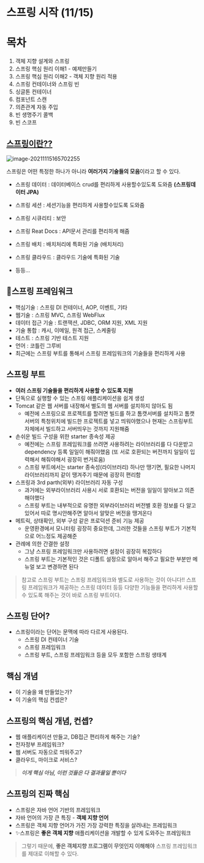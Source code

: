 # 스프링 시작 (11/15)

# 목차

1. 객체 지향 설계와 스프링
2. 스프링 핵심 원리 이해1 - 예제만들기
3. 스프링 핵심 원리 이해2 - 객체 지향 원리 적용
4. 스프링 컨테이너와 스프링 빈
5. 싱글톤 컨테이너
6. 컴포넌트 스캔
7. 의존관계 자동 주입
8. 빈 생명주기 콜백
9. 빈 스코프





### 

## [스프링이란??](https://velog.io/@syleemk/Spring-Core-%EC%8A%A4%ED%94%84%EB%A7%81%EC%9D%B4%EB%9E%80)



![image-20211115165702255](C:\Users\1213h\AppData\Roaming\Typora\typora-user-images\image-20211115165702255.png)

스프링은 어떤 특정한 하나가 아니라 **여러가지 기술들의 모음**이라고 할 수 있다.



- 스프링 데이터 :  데이터베이스 crud를 편리하게 사용할수있도록 도와줌 **(스프링데이터 JPA)**

- 스프링 세션 : 세션기능을 편리하게 사용할수있도록 도와줌

- 스프링 시큐리티 : 보안

- 스프링 Reat Docs :  API문서 관리를 편리하게 해줌

- 스프링 배치 : 배치처리에 특화된 기술 (배치처리)

- 스프링 클라우드 : 클라우드 기술에 특화된 기술

- 등등...



## 🌱스프링 프레임워크

- 핵심기술 : 스프링 DI 컨테이너, AOP, 이벤트, 기타
- 웹기술 : 스프링 MVC, 스프링 WebFlux
- 데이터 접근 기술 : 트랜잭션, JDBC, ORM 지원, XML 지원
- 기술 통합 : 캐시, 이메일, 원격 접근, 스케줄링
- 테스트 : 스프링 기반 테스트 지원
- 언어 : 코틀린 그루비
- 최근에는 스프링 부트를 통해서 스프링 프레임워크의 기술들을 편리하게 사용

## 스프링 부트

- **여러 스프링 기술들을 편리하게 사용할 수 있도록 지원**
- 단독으로 실행할 수 있는 스프링 애플리케이션을 쉽게 생성
- Tomcat 같은 웹 서버를 내장해서 별도의 웹 서버를 설치하지 않아도 됨
  - 예전에 스프링으로 프로젝트를 할려면 빌드를 하고 톰캣서버를 설치하고 톰캣서버의 특청위치에 빌드한 프로젝트를 넣고 띄워야했으나 현재는 스프링부트 자체에서 빌드하고 서버띄우는 것까지 지원해줌
- 손쉬운 빌드 구성을 위한 starter 종속성 제공
  - 예전에는 스프링 프레임워크를 쓰려면 사용하려는 라이브러리를 다 다운받고 dependency 등록 일일이 해줘야했음 (또 서로 호환되는 버전까지 일일이 입력해서 해줘야해서 굉장히 번거로움)
  - 스프링 부트에서는 starter 종속성(라이브러리) 하나만 땡기면, 필요한 나머지 라이브러리까지 같이 땡겨주기 때문에 굉장히 편리함
- 스프링과 3rd parth(외부) 라이브러리 자동 구성
  - 과거에는 외부라이브러리 사용시 서로 호환되는 버전을 일일이 알아보고 의존해야했다
  - 스프링 부트는 내부적으로 유명한 외부라이브러리 버전별 호환 정보를 다 알고있어서 따로 명시안해주면 알아서 알맞은 버전을 땡겨온다
- 메트릭, 상태확인, 외부 구성 같은 프로덕션 준비 기능 제공
  - 운영환경에서 모니터링 굉장히 중요한데, 그러한 것들을 스프링 부트가 기본적으로 어느정도 제공해준
- 관례에 의한 간결한 설정
  - 그냥 스프링 프레임워크만 사용하려면 설정이 굉장히 복잡하다
  - 스프링 부트는 기본적인 것은 디폴트 설정으로 알아서 해주고 필요한 부분만 메뉴얼 보고 변경하면 된다

> 참고로 스프링 부트는 스프링 프레임워크와 별도로 사용하는 것이 아니다!! 스프링 프레임워크가 제공하는 스프링 데이터 등등 다양한 기능들을 편리하게 사용할 수 있도록 해주는 것이 바로 스프링 부트이다.

## 스프링 단어?

- 스프링이라는 단어는 문맥에 따라 다르게 사용된다.
  - 스프링 DI 컨테이너 기술 
  - 스프링 프레임워크
  - 스프링 부트, 스프링 프레임워크 등을 모두 포함한 스프링 생태계

## 핵심 개념

- 이 기술을 왜 만들었는가?
- 이 기술의 핵심 컨셉은?

## 스프링의 핵심 개념, 컨셉?

- 웹 애플리케이션 만들고, DB접근 편리하게 해주는 기술?
- 전자정부 프레임워크?
- 웹 서버도 자동으로 띄워주고?
- 클라우드, 마이크로 서비스?

> ***이게 핵심 아님, 이런 것들은 다 결과물일 뿐이다***

## 스프링의 진짜 핵심

- 스프링은 자바 언어 기반의 프레임워크
- 자바 언어의 가장 큰 특징 - **객체 지향 언어**
- 스프링은 객체 지향 언어가 가진 가장 강력한 특징을 살려내는 프레임워크
- ✨스프링은 **좋은 객체 지향** 애플리케이션을 개발할 수 있게 도와주는 프레임워크

> 그렇기 때문에, **좋은 객체지향 프로그램이 무엇인지 이해해야** 스프링 프레임워크를 제대로 이해할 수 있다.
